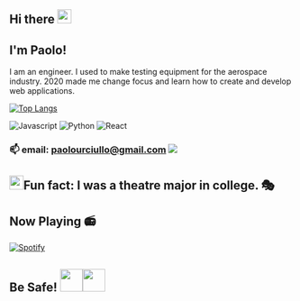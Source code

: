 ## Hi there <img src="https://media.giphy.com/media/hvRJCLFzcasrR4ia7z/giphy.gif" width="25px">

## I'm Paolo!  
I am an engineer.  I used to make testing equipment for the aerospace industry.  2020 made me change focus and learn how to create and develop web applications.

[![Top Langs](https://github-readme-stats.vercel.app/api/top-langs/?username=paolourciullo&layout=compact)](https://github.com/anuraghazra/github-readme-stats)

![Javascript](https://img.shields.io/badge/javascript-%23323330.svg?style=for-the-badge&logo=javascript&logoColor=%23F7DF1E)
![Python](https://img.shields.io/badge/python-%2314354C.svg?style=for-the-badge&logo=python&logoColor=white")
![React](https://img.shields.io/badge/react-%2320232a.svg?style=for-the-badge&logo=react&logoColor=%2361DAFB)


### 📫 email: paolourciullo@gmail.com  ![](https://img.shields.io/twitter/follow/paolo__init__?label=%40paolo__init__&logoColor=green&style=social)

##  <img src="https://media.giphy.com/media/TjdjGJc9ti9RIFk0IJ/giphy.gif" width="25px">Fun fact: I was a theatre major in college.  🎭

## Now Playing 📻
[![Spotify](https://novatorem-lime-eight.vercel.app/api/spotify)](https://open.spotify.com/user/9caazjx0xo1eg1b7az10hcxlh)

## Be Safe! <img src="https://media.giphy.com/media/ftklTmdD9MN3uXaLvb/giphy.gif" width="40px"><img src="https://media.giphy.com/media/UsLzFcO1wZCgnAFFvi/giphy.gif" width="40px">

<!--
**paolourciullo/paolourciullo** is a ✨ _special_ ✨ repository because its `README.md` (this file) appears on your GitHub profile.

Here are some ideas to get you started:

- 🔭 I’m currently working on ...
- 🌱 I’m currently learning ...
- 👯 I’m looking to collaborate on ...
- 🤔 I’m looking for help with ...
- 💬 Ask me about ...
- 📫 How to reach me: ...
- 😄 Pronouns: ...
- ⚡ Fun fact: ...
-->







